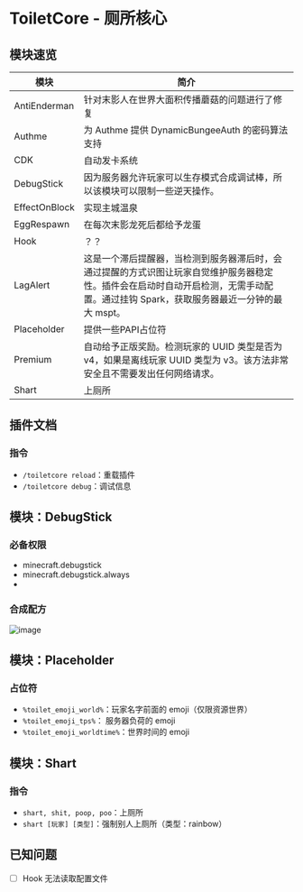 # ToiletCore - 厕所核心

## 模块速览

| 模块            | 简介                                                                                               |
|---------------|--------------------------------------------------------------------------------------------------|
| AntiEnderman  | 针对末影人在世界大面积传播蘑菇的问题进行了修复                                                                          |
| Authme        | 为 Authme 提供 DynamicBungeeAuth 的密码算法支持                                                            |
| CDK           | 自动发卡系统                                                                                           |
| DebugStick    | 因为服务器允许玩家可以生存模式合成调试棒，所以该模块可以限制一些逆天操作。                                                            |
| EffectOnBlock | 实现主城温泉                                                                                           |
| EggRespawn    | 在每次末影龙死后都给予龙蛋                                                                                    |
| Hook          | ？？                                                                                               |
| LagAlert      | 这是一个滞后提醒器，当检测到服务器滞后时，会通过提醒的方式识图让玩家自觉维护服务器稳定性。插件会在启动时自动开启检测，无需手动配置。通过挂钩 Spark，获取服务器最近一分钟的最大 mspt。 |
| Placeholder   | 提供一些PAPI占位符                                                                                      |
| Premium       | 自动给予正版奖励。检测玩家的 UUID 类型是否为 v4，如果是离线玩家 UUID 类型为 v3。该方法非常安全且不需要发出任何网络请求。                            |
| Shart         | 上厕所                                                                                              |

## 插件文档

### 指令

- `/toiletcore reload`：重载插件
- `/toiletcore debug`：调试信息

## 模块：DebugStick

### 必备权限

- minecraft.debugstick
- minecraft.debugstick.always
-

### 合成配方

![image](https://user-images.githubusercontent.com/77124888/175134422-a4c1c9c8-3ab6-4693-9fec-0f3cfa30e17e.png)

## 模块：Placeholder

### 占位符

- `%toilet_emoji_world%`：玩家名字前面的 emoji（仅限资源世界）
- `%toilet_emoji_tps%`： 服务器负荷的 emoji
- `%toilet_emoji_worldtime%`：世界时间的 emoji

## 模块：Shart

### 指令

- `shart, shit, poop, poo`：上厕所
- `shart [玩家] [类型]`：强制别人上厕所（类型：rainbow）

## 已知问题

- [ ] Hook 无法读取配置文件